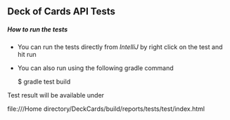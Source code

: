 Deck of Cards API Tests
---
##### How to run the tests

 * You can run the tests directly from *IntelliJ* by right click on the test and hit run
 
 
 * You can also run using the following gradle command
    
    $ gradle test build
    
  Test result will be available under 
  
   file:///Home directory/DeckCards/build/reports/tests/test/index.html
